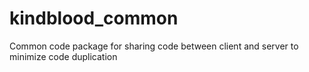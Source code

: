 # kindblood_common
Common code package for sharing code between client and server to minimize code duplication